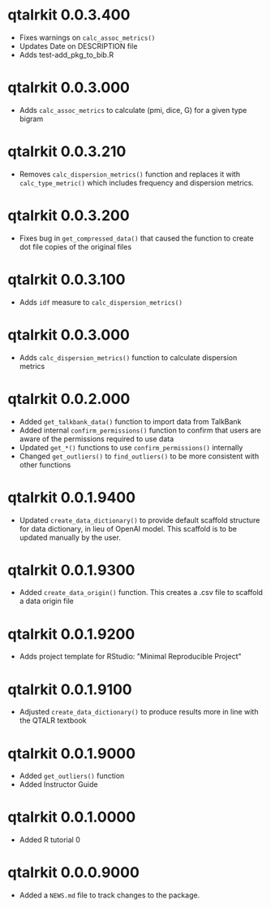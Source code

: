 # qtalrkit 0.0.3.400

* Fixes warnings on `calc_assoc_metrics()` 
* Updates Date on DESCRIPTION file
* Adds test-add_pkg_to_bib.R 

# qtalrkit 0.0.3.000

* Adds `calc_assoc_metrics` to calculate (pmi, dice, G) for a given type bigram

# qtalrkit 0.0.3.210

* Removes `calc_dispersion_metrics()` function and replaces it with `calc_type_metric()` which includes frequency and dispersion metrics.
  
# qtalrkit 0.0.3.200

* Fixes bug in `get_compressed_data()` that caused the function to create dot file copies of the original files

# qtalrkit 0.0.3.100

* Adds `idf` measure to `calc_dispersion_metrics()`

# qtalrkit 0.0.3.000

* Adds `calc_dispersion_metrics()` function to calculate dispersion metrics

# qtalrkit 0.0.2.000

* Added `get_talkbank_data()` function to import data from TalkBank
* Added internal `confirm_permissions()` function to confirm that users are aware of the permissions required to use data
* Updated `get_*()` functions to use `confirm_permissions()` internally
* Changed `get_outliers()` to `find_outliers()` to be more consistent with other functions

# qtalrkit 0.0.1.9400

* Updated `create_data_dictionary()` to provide default scaffold structure for data dictionary, in lieu of OpenAI model. This scaffold is to be updated manually by the user.

# qtalrkit 0.0.1.9300

* Added `create_data_origin()` function. This creates a .csv file to scaffold a data origin file

# qtalrkit 0.0.1.9200

* Adds project template for RStudio: "Minimal Reproducible Project" 

# qtalrkit 0.0.1.9100

* Adjusted `create_data_dictionary()` to produce results more in line with the QTALR textbook

# qtalrkit 0.0.1.9000

* Added `get_outliers()` function
* Added Instructor Guide

# qtalrkit 0.0.1.0000

* Added R tutorial 0

# qtalrkit 0.0.0.9000

* Added a `NEWS.md` file to track changes to the package.
